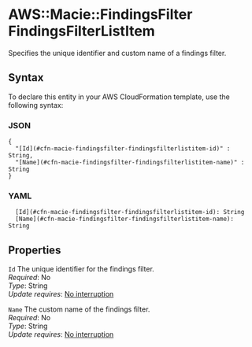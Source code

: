 # AWS::Macie::FindingsFilter FindingsFilterListItem<a name="aws-properties-macie-findingsfilter-findingsfilterlistitem"></a>

Specifies the unique identifier and custom name of a findings filter\.

## Syntax<a name="aws-properties-macie-findingsfilter-findingsfilterlistitem-syntax"></a>

To declare this entity in your AWS CloudFormation template, use the following syntax:

### JSON<a name="aws-properties-macie-findingsfilter-findingsfilterlistitem-syntax.json"></a>

```
{
  "[Id](#cfn-macie-findingsfilter-findingsfilterlistitem-id)" : String,
  "[Name](#cfn-macie-findingsfilter-findingsfilterlistitem-name)" : String
}
```

### YAML<a name="aws-properties-macie-findingsfilter-findingsfilterlistitem-syntax.yaml"></a>

```
  [Id](#cfn-macie-findingsfilter-findingsfilterlistitem-id): String
  [Name](#cfn-macie-findingsfilter-findingsfilterlistitem-name): String
```

## Properties<a name="aws-properties-macie-findingsfilter-findingsfilterlistitem-properties"></a>

`Id`  <a name="cfn-macie-findingsfilter-findingsfilterlistitem-id"></a>
The unique identifier for the findings filter\.  
*Required*: No  
*Type*: String  
*Update requires*: [No interruption](https://docs.aws.amazon.com/AWSCloudFormation/latest/UserGuide/using-cfn-updating-stacks-update-behaviors.html#update-no-interrupt)

`Name`  <a name="cfn-macie-findingsfilter-findingsfilterlistitem-name"></a>
The custom name of the findings filter\.  
*Required*: No  
*Type*: String  
*Update requires*: [No interruption](https://docs.aws.amazon.com/AWSCloudFormation/latest/UserGuide/using-cfn-updating-stacks-update-behaviors.html#update-no-interrupt)